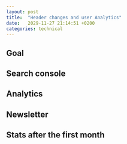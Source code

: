 ```yaml
---
layout: post
title:  "Header changes and user Analytics"
date:   2029-11-27 21:14:51 +0200
categories: technical
---
```


## Goal

## Search console

## Analytics

## Newsletter

## Stats after the first month
